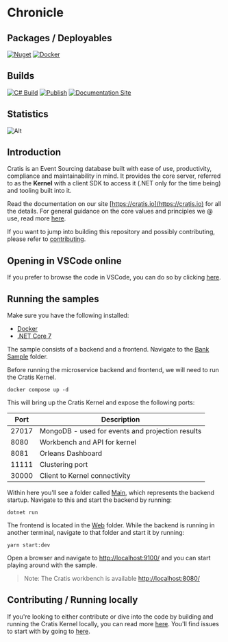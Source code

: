 # Chronicle

## Packages / Deployables

[![Nuget](https://img.shields.io/nuget/v/Cratis?logo=nuget)](http://nuget.org/packages/cratis)
[![Docker](https://img.shields.io/docker/v/cratis/cratis?label=Cratis%20Kernel&logo=docker&sort=semver)](https://hub.docker.com/r/cratis/cratis)

## Builds

[![C# Build](https://github.com/cratis/Cratis/actions/workflows/dotnet-build.yml/badge.svg)](https://github.com/Cratis/Cratis/actions/workflows/dotnet-build.yml)
[![Publish](https://github.com/cratis/Cratis/actions/workflows/publish.yml/badge.svg)](https://github.com/Cratis/Cratis/actions/workflows/publish.yml)
[![Documentation Site](https://github.com/cratis/Cratis/actions/workflows/pages.yml/badge.svg)](https://github.com/Cratis/Cratis/actions/workflows/pages.yml)

## Statistics

![Alt](https://repobeats.axiom.co/api/embed/552921f84632f2b5d78bfc34af351af69fdbc15b.svg "Repobeats analytics image")

## Introduction

Cratis is an Event Sourcing database built with ease of use, productivity, compliance and maintainability in mind.
It provides the core server, referred to as the **Kernel** with a client SDK to access it (.NET only for the time being) and tooling
built into it.

Read the documentation on our site [https://cratis.io](https://cratis.io) for all the details.
For general guidance on the core values and principles we @ use, read more [here](https://github.com/Cratis/.github/blob/main/profile/README.md).

If you want to jump into building this repository and possibly contributing, please refer to [contributing](./Documentation/contributing.md).

## Opening in VSCode online

If you prefer to browse the code in VSCode, you can do so by clicking [here](https://vscode.dev/github/cratis/Cratis).

## Running the samples

Make sure you have the following installed:

- [Docker](https://www.docker.com/products/docker-desktop)
- [.NET Core 7](https://dotnet.microsoft.com/download/dotnet/7.0)

The sample consists of a backend and a frontend.
Navigate to the [Bank Sample](./Samples/Banking/Bank) folder.

Before running the microservice backend and frontend, we will need to run the Cratis Kernel.

```shell
docker compose up -d
```

This will bring up the Cratis Kernel and expose the following ports:

| Port | Description |
| ---- | ----------- |
| 27017 | MongoDB - used for events and projection results |
| 8080 | Workbench and API for kernel |
| 8081 | Orleans Dashboard |
| 11111 | Clustering port |
| 30000 | Client to Kernel connectivity |

Within here you'll see a folder called [Main](./Samples/Banking/Bank/Main), which represents the backend startup.
Navigate to this and start the backend by running:

```shell
dotnet run
```

The frontend is located in the [Web](./Samples/Banking/Bank/Web) folder. While the backend is running in another terminal,
navigate to that folder and start it by running:

```shell
yarn start:dev
```

Open a browser and navigate to [http://localhost:9100/](http://localhost:9100/) and you can start playing
around with the sample.

> Note: The Cratis workbench is available [http://localhost:8080/](http://localhost:8080/)

## Contributing / Running locally

If you're looking to either contribute or dive into the code by building and running the Cratis Kernel locally,
you can read more [here](./Documentation/contributing.md). You'll find issues to start with by going to [here](https://github.com/cratis/Cratis/contribute).
